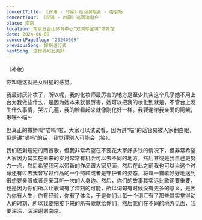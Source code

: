 ```yaml
---
concertTitle: 《安溥 · 时寐》巡回演唱会 - 南京场
concertTour: 《安溥 · 时寐》巡回演唱会
place: 南京
location: 南京五台山体育中心“双沟珍宝坊”体育馆
date: 2024-06-09
concertPageSlug: "20240609"
previousSong: 嫁祸进行式
nextSong: 这世界如此美好
---
```

（补妆）

你知道这就是女明星的感觉。

我最讨厌补妆了，所以呢，我的化妆师最厉害的地方是至少其实这个几乎她不用上台为我做些什么，是因为她本来就很厉害，她可以把我的妆化到就是，不管台上发生什么事情，哭过几遍，我的脸看起来就像刚化好一样。我要谢谢我亲爱的阿紫，啾咪～喵～

但真正的撒娇叫“喵呜”啦，大家可以试试看，因为讲“喵”的话容易被人家翻白眼，但是讲“喵呜”的话，我觉得别人可能会（笑）。

我们还剩短短的两首歌，但我非常希望在不要花大家好多钱的情况下，但非常希望大家因为其实在未来的岁月常常有机会可以去不同的地方，然后甚或是我自己更努力一点，然后希望我可以带新的作品跟大家见面，然后在此之前我也可以当这个时寐还有过去我曾写过作品的一个照顾或者是守护者的姿态，将每一首歌好好地送到很想要亲眼或者是亲耳听一次的人身边。然后，你们的故事其实远比歌词要重要，也是因为你们所以让歌词有了深刻的可能，所以词句有时候没有更多的意义，是因为你有人生，你有经验，你有了体会，于是你们让每一个词汇有了那些其实觉得动人的时刻，所以我要把接下来的所有歌献给你们，然后我们在不同的地方见面，我要深深，深深谢谢南京。